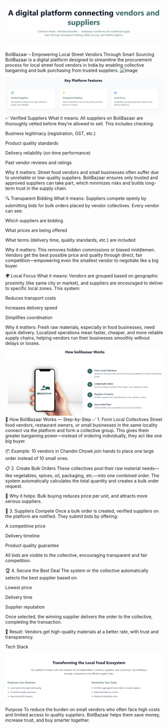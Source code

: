 ![alt text](./screenshots/image-3.png)
BoliBazaar – Empowering Local Street Vendors Through Smart Sourcing
BoliBazaar is a digital platform designed to streamline the procurement process for local street food vendors in India by enabling collective bargaining and bulk purchasing from trusted suppliers.
<img width="1894" height="822" alt="image" src="https://github.com/user-attachments/assets/dbfa65a9-eb22-47f6-9828-7c14b129ba0c" />


![alt text](./screenshots/image-4.png)
✅ Verified Suppliers
What it means:
All suppliers on BoliBazaar are thoroughly vetted before they’re allowed to sell. This includes checking:

Business legitimacy (registration, GST, etc.)

Product quality standards

Delivery reliability (on-time performance)

Past vendor reviews and ratings

Why it matters:
Street food vendors and small businesses often suffer due to unreliable or low-quality suppliers. BoliBazaar ensures only trusted and approved suppliers can take part, which minimizes risks and builds long-term trust in the supply chain.

🔍 Transparent Bidding
What it means:
Suppliers compete openly by submitting bids for bulk orders placed by vendor collectives. Every vendor can see:

Which suppliers are bidding

What prices are being offered

What terms (delivery time, quality standards, etc.) are included

Why it matters:
This removes hidden commissions or biased middlemen. Vendors get the best possible price and quality through direct, fair competition—empowering even the smallest vendor to negotiate like a big buyer.

🌍 Local Focus
What it means:
Vendors are grouped based on geographic proximity (like same city or market), and suppliers are encouraged to deliver to specific local zones. This system:

Reduces transport costs

Increases delivery speed

Simplifies coordination

Why it matters:
Fresh raw materials, especially in food businesses, need quick delivery. Localized operations mean faster, cheaper, and more reliable supply chains, helping vendors run their businesses smoothly without delays or losses.


![alt text](./screenshots/image-5.png)
🚀 How BoliBazaar Works — Step-by-Step
✅ 1. Form Local Collectives
Street food vendors, restaurant owners, or small businesses in the same locality connect via the platform and form a collective group.
This gives them greater bargaining power—instead of ordering individually, they act like one big buyer.

📦 Example: 10 vendors in Chandni Chowk join hands to place one large order instead of 10 small ones.

📋 2. Create Bulk Orders
These collectives pool their raw material needs—like vegetables, spices, oil, packaging, etc.—into one combined order.
The system automatically calculates the total quantity and creates a bulk order request.

🧮 Why it helps: Bulk buying reduces price per unit, and attracts more serious suppliers.

🤝 3. Suppliers Compete
Once a bulk order is created, verified suppliers on the platform are notified.
They submit bids by offering:

A competitive price

Delivery timeline

Product quality guarantee

All bids are visible to the collective, encouraging transparent and fair competition.

🏆 4. Secure the Best Deal
The system or the collective automatically selects the best supplier based on:

Lowest price

Delivery time

Supplier reputation

Once selected, the winning supplier delivers the order to the collective, completing the transaction.

🛒 Result: Vendors get high-quality materials at a better rate, with trust and transparency.

Tech Stack




![alt text](./screenshots/image-6.png)
Purpose
To reduce the burden on small vendors who often face high costs and limited access to quality suppliers. BoliBazaar helps them save money, increase trust, and buy smarter together.



